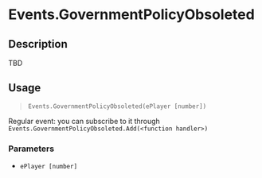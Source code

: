 # Events.GovernmentPolicyObsoleted
## Description
TBD

## Usage
> `Events.GovernmentPolicyObsoleted(ePlayer [number])`

Regular event: you can subscribe to it through `Events.GovernmentPolicyObsoleted.Add(<function handler>)`

### Parameters
- `ePlayer [number]`